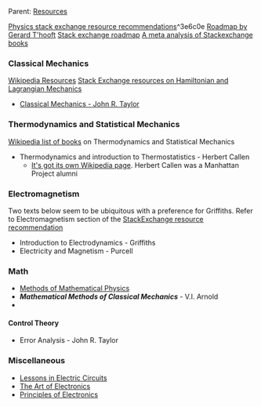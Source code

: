 Parent: [Resources](Resources.md)

[Physics stack exchange resource recommendations](https://physics.stackexchange.com/questions/12175/resource-recommendations)^3e6c0e
[Roadmap by Gerard T'hooft](https://www.goodtheorist.science/)
[Stack exchange roadmap](https://math.stackexchange.com/questions/1082433/learning-roadmap-request-compiling-a-mathematics-stack-exchange-undergraduate) 
[A meta analysis of Stackexchange books](https://bookinsider.gitlab.io/2018/12/01/top-books-on-physics/)

### Classical Mechanics
[Wikipedia Resources](https://en.wikipedia.org/wiki/List_of_textbooks_on_classical_mechanics_and_quantum_mechanics)
[Stack Exchange resources on Hamiltonian and Lagrangian Mechanics](https://physics.stackexchange.com/questions/135726/any-good-resources-for-lagrangian-and-hamiltonian-dynamics)
- [Classical Mechanics - John R. Taylor](https://en.m.wikipedia.org/wiki/John_R._Taylor)

### Thermodynamics and Statistical Mechanics
[Wikipedia list of books](https://en.wikipedia.org/wiki/List_of_textbooks_in_thermodynamics_and_statistical_mechanics) on Thermodynamics and Statistical Mechanics
- Thermodynamics and introduction to Thermostatistics - Herbert Callen
	- [It's got its own Wikipedia page](https://en.wikipedia.org/wiki/Thermodynamics_and_an_Introduction_to_Thermostatistics). Herbert Callen was a Manhattan Project alumni

### Electromagnetism
Two texts below seem to be ubiquitous with a preference for Griffiths. Refer to Electromagnetism section of the [StackExchange resource recommendation](Physics.md#^3e6c0e)
- Introduction to Electrodynamics - Griffiths
- Electricity and Magnetism - Purcell
### Math
- [Methods of Mathematical Physics](Math.md#^m123)
- _**Mathematical Methods of Classical Mechanics**_ - V.I. Arnold
- 
#### Control Theory
- Error Analysis - John R. Taylor
### Miscellaneous
- [Lessons in Electric Circuits](https://www.ibiblio.org/kuphaldt/electricCircuits/)
- [The Art of Electronics](https://en.wikipedia.org/wiki/The_Art_of_Electronics)
- [Principles of Electronics](https://en.wikipedia.org/wiki/Principles_of_Electronics)


